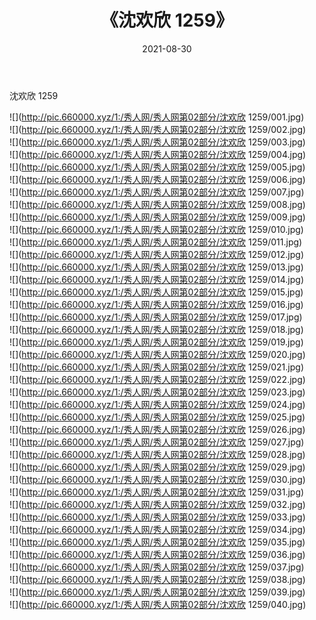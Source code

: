 ﻿---
layout: post
title:  《沈欢欣 1259》
date:   2021-08-30
img: http://pic.660000.xyz/1:/秀人网/秀人网第02部分/沈欢欣 1259/000.jpg
categories: [美女, 清纯, 唯美]
---

沈欢欣 1259

  ![](http://pic.660000.xyz/1:/秀人网/秀人网第02部分/沈欢欣 1259/001.jpg) <br> ![](http://pic.660000.xyz/1:/秀人网/秀人网第02部分/沈欢欣 1259/002.jpg) <br> ![](http://pic.660000.xyz/1:/秀人网/秀人网第02部分/沈欢欣 1259/003.jpg) <br> ![](http://pic.660000.xyz/1:/秀人网/秀人网第02部分/沈欢欣 1259/004.jpg) <br> ![](http://pic.660000.xyz/1:/秀人网/秀人网第02部分/沈欢欣 1259/005.jpg) <br> ![](http://pic.660000.xyz/1:/秀人网/秀人网第02部分/沈欢欣 1259/006.jpg) <br> ![](http://pic.660000.xyz/1:/秀人网/秀人网第02部分/沈欢欣 1259/007.jpg) <br> ![](http://pic.660000.xyz/1:/秀人网/秀人网第02部分/沈欢欣 1259/008.jpg) <br> ![](http://pic.660000.xyz/1:/秀人网/秀人网第02部分/沈欢欣 1259/009.jpg) <br> ![](http://pic.660000.xyz/1:/秀人网/秀人网第02部分/沈欢欣 1259/010.jpg) <br> ![](http://pic.660000.xyz/1:/秀人网/秀人网第02部分/沈欢欣 1259/011.jpg) <br> ![](http://pic.660000.xyz/1:/秀人网/秀人网第02部分/沈欢欣 1259/012.jpg) <br> ![](http://pic.660000.xyz/1:/秀人网/秀人网第02部分/沈欢欣 1259/013.jpg) <br> ![](http://pic.660000.xyz/1:/秀人网/秀人网第02部分/沈欢欣 1259/014.jpg) <br> ![](http://pic.660000.xyz/1:/秀人网/秀人网第02部分/沈欢欣 1259/015.jpg) <br> ![](http://pic.660000.xyz/1:/秀人网/秀人网第02部分/沈欢欣 1259/016.jpg) <br> ![](http://pic.660000.xyz/1:/秀人网/秀人网第02部分/沈欢欣 1259/017.jpg) <br> ![](http://pic.660000.xyz/1:/秀人网/秀人网第02部分/沈欢欣 1259/018.jpg) <br> ![](http://pic.660000.xyz/1:/秀人网/秀人网第02部分/沈欢欣 1259/019.jpg) <br> ![](http://pic.660000.xyz/1:/秀人网/秀人网第02部分/沈欢欣 1259/020.jpg) <br> ![](http://pic.660000.xyz/1:/秀人网/秀人网第02部分/沈欢欣 1259/021.jpg) <br> ![](http://pic.660000.xyz/1:/秀人网/秀人网第02部分/沈欢欣 1259/022.jpg) <br> ![](http://pic.660000.xyz/1:/秀人网/秀人网第02部分/沈欢欣 1259/023.jpg) <br> ![](http://pic.660000.xyz/1:/秀人网/秀人网第02部分/沈欢欣 1259/024.jpg) <br> ![](http://pic.660000.xyz/1:/秀人网/秀人网第02部分/沈欢欣 1259/025.jpg) <br> ![](http://pic.660000.xyz/1:/秀人网/秀人网第02部分/沈欢欣 1259/026.jpg) <br> ![](http://pic.660000.xyz/1:/秀人网/秀人网第02部分/沈欢欣 1259/027.jpg) <br> ![](http://pic.660000.xyz/1:/秀人网/秀人网第02部分/沈欢欣 1259/028.jpg) <br> ![](http://pic.660000.xyz/1:/秀人网/秀人网第02部分/沈欢欣 1259/029.jpg) <br> ![](http://pic.660000.xyz/1:/秀人网/秀人网第02部分/沈欢欣 1259/030.jpg) <br> ![](http://pic.660000.xyz/1:/秀人网/秀人网第02部分/沈欢欣 1259/031.jpg) <br> ![](http://pic.660000.xyz/1:/秀人网/秀人网第02部分/沈欢欣 1259/032.jpg) <br> ![](http://pic.660000.xyz/1:/秀人网/秀人网第02部分/沈欢欣 1259/033.jpg) <br> ![](http://pic.660000.xyz/1:/秀人网/秀人网第02部分/沈欢欣 1259/034.jpg) <br> ![](http://pic.660000.xyz/1:/秀人网/秀人网第02部分/沈欢欣 1259/035.jpg) <br> ![](http://pic.660000.xyz/1:/秀人网/秀人网第02部分/沈欢欣 1259/036.jpg) <br> ![](http://pic.660000.xyz/1:/秀人网/秀人网第02部分/沈欢欣 1259/037.jpg) <br> ![](http://pic.660000.xyz/1:/秀人网/秀人网第02部分/沈欢欣 1259/038.jpg) <br> ![](http://pic.660000.xyz/1:/秀人网/秀人网第02部分/沈欢欣 1259/039.jpg) <br> ![](http://pic.660000.xyz/1:/秀人网/秀人网第02部分/沈欢欣 1259/040.jpg) <br>
